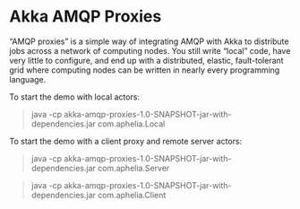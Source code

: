 Akka AMQP Proxies
=================

“AMQP proxies” is a simple way of integrating AMQP with Akka to distribute jobs across a network of computing nodes.
You still write “local” code, have very little to configure, and end up with a distributed, elastic,
fault-tolerant grid where computing nodes can be written in nearly every programming language.

To start the demo with local actors:

> java -cp akka-amqp-proxies-1.0-SNAPSHOT-jar-with-dependencies.jar com.aphelia.Local

To start the demo with a client proxy and remote server actors:

> java -cp akka-amqp-proxies-1.0-SNAPSHOT-jar-with-dependencies.jar com.aphelia.Server

> java -cp akka-amqp-proxies-1.0-SNAPSHOT-jar-with-dependencies.jar com.aphelia.Client


